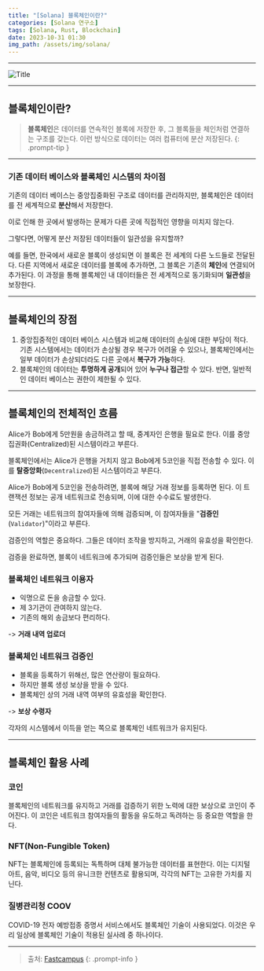 ```yaml
---
title: "[Solana] 블록체인이란?"
categories: [Solana 연구소]
tags: [Solana, Rust, Blockchain]
date: 2023-10-31 01:30
img_path: /assets/img/solana/
---
```


---

![Title](solana_title.png)

---

## **블록체인이란?**

> **블록체인**은 데이터를 연속적인 블록에 저장한 후, 그 블록들을 체인처럼 연결하는 구조를 갖는다. 이런 방식으로 데이터는 여러 컴퓨터에 분산 저장된다.
{: .prompt-tip }

---

### **기존 데이터 베이스와 블록체인 시스템의 차이점**

기존의 데이터 베이스는 중앙집중화된 구조로 데이터를 관리하지만, 블록체인은 데이터를 전 세계적으로 **분산**해서 저장한다.

이로 인해 한 곳에서 발생하는 문제가 다른 곳에 직접적인 영향을 미치지 않는다.

그렇다면, 어떻게 분산 저장된 데이터들이 일관성을 유지할까?

예를 들면, 한국에서 새로운 블록이 생성되면 이 블록은 전 세계의 다른 노드들로 전달된다. 다른 지역에서 새로운 데이터를 블록에 추가하면, 그 블록은 기존의 **체인**에 연결되어 추가된다. 이 과정을 통해 블록체인 내 데이터들은 전 세계적으로 동기화되며 **일관성**을 보장한다.

---

## **블록체인의 장점**

1. 중앙집중적인 데이터 베이스 시스템과 비교해 데이터의 손실에 대한 부담이 적다. 기존 시스템에서는 데이터가 손상될 경우 복구가 어려울 수 있으나, 블록체인에서는 일부 데이터가 손상되더라도 다른 곳에서 **복구가 가능**하다.
2. 블록체인의 데이터는 **투명하게 공개**되어 있어 **누구나 접근**할 수 있다. 반면, 일반적인 데이터 베이스는 권한이 제한될 수 있다.

---

## **블록체인의 전체적인 흐름**

Alice가 Bob에게 5만원을 송금하려고 할 때, 중계자인 은행을 필요로 한다. 이를 중앙집권화(Centralized)된 시스템이라고 부른다.

블록체인에서는 Alice가 은행을 거치지 않고 Bob에게 5코인을 직접 전송할 수 있다. 이를 **탈중앙화**(`Decentralized`)된 시스템이라고 부른다.

Alice가 Bob에게 5코인을 전송하려면, 블록에 해당 거래 정보를 등록하면 된다. 이 트랜잭션 정보는 공개 네트워크로 전송되며, 이에 대한 수수료도 발생한다.

모든 거래는 네트워크의 참여자들에 의해 검증되며, 이 참여자들을 "**검증인**(`Validator`)"이라고 부른다.

검증인의 역할은 중요하다. 그들은 데이터 조작을 방지하고, 거래의 유효성을 확인한다.

검증을 완료하면, 블록이 네트워크에 추가되며 검증인들은 보상을 받게 된다.

### **블록체인 네트워크 이용자**

- 익명으로 돈을 송금할 수 있다.
- 제 3기관이 관여하지 않는다.
- 기존의 해외 송금보다 편리하다.

-> **거래 내역 업로더**

### **블록체인 네트워크 검증인**

- 블록을 등록하기 위해선, 많은 연산량이 필요하다.
- 하지만 블록 생성 보상을 받을 수 있다.
- 블록체인 상의 거래 내역 여부의 유효성을 확인한다.

-> **보상 수령자**

각자의 시스템에서 이득을 얻는 쪽으로 블록체인 네트워크가 유지된다.

---

## **블록체인 활용 사례**

### **코인**

블록체인의 네트워크를 유지하고 거래를 검증하기 위한 노력에 대한 보상으로 코인이 주어진다. 이 코인은 네트워크 참여자들의 활동을 유도하고 독려하는 등 중요한 역할을 한다.

### **NFT(Non-Fungible Token)**

NFT는 블록체인에 등록되는 독특하며 대체 불가능한 데이터를 표현한다. 이는 디지털 아트, 음악, 비디오 등의 유니크한 컨텐츠로 활용되며, 각각의 NFT는 고유한 가치를 지닌다.

### **질병관리청 COOV**

COVID-19 전자 예방접종 증명서 서비스에서도 블록체인 기술이 사용되었다. 이것은 우리 일상에 블록체인 기술이 적용된 실사례 중 하나이다.

---

> 출처: [Fastcampus](https://fastcampus.co.kr/dev_online_rustsolana)
{: .prompt-info }
